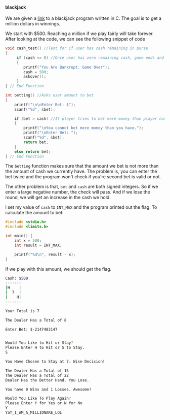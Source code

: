 #### blackjack

We are given a [link](https://cboard.cprogramming.com/c-programming/114023-simple-blackjack-program.html)
to a blackjack program written in C. The goal is to get a million dollars in
winnings.

We start with $500. Reaching a million if we play fairly will take forever.
After looking at the code, we can see the following snippet of code

```c
void cash_test() //Test for if user has cash remaining in purse
{
     if (cash <= 0) //Once user has zero remaining cash, game ends and prompts user to play again
     {
        printf("You Are Bankrupt. Game Over");
        cash = 500;
        askover();
     }
} // End Function

int betting() //Asks user amount to bet
{
    printf("\n\nEnter Bet: $");
    scanf("%d", &bet);

    if (bet > cash) //If player tries to bet more money than player has
    {
        printf("\nYou cannot bet more money than you have.");
        printf("\nEnter Bet: ");
        scanf("%d", &bet);
        return bet;
    }
    else return bet;
} // End Function
```

The `betting` function makes sure that the amount we bet is not more than the
amount of cash we currently have. The problem is, you can enter the bet twice
and the program won't check if you're second bet is valid or not.

The other problem is that, `bet` and `cash` are both signed integers. So if we
enter a large negative number, the check will pass. And if we lose the round, we
will get an increase in the cash we hold.

I set my value of `cash` to `INT_MAX` and the program printed out the flag. To
calculate the amount to bet:

```c
#include <stdio.h>
#include <limits.h>

int main() {
    int x = 500;
    int result = INT_MAX;

    printf("%d\n", result - x);
}
```

If we play with this amount, we should get the flag.

```sh
Cash: $500
-------
|H    |
|  7  |
|    H|
-------

Your Total is 7

The Dealer Has a Total of 8

Enter Bet: $-2147483147


Would You Like to Hit or Stay?
Please Enter H to Hit or S to Stay.
S

You Have Chosen to Stay at 7. Wise Decision!

The Dealer Has a Total of 15
The Dealer Has a Total of 22
Dealer Has the Better Hand. You Lose.

You have 0 Wins and 1 Losses. Awesome!

Would You Like To Play Again?
Please Enter Y for Yes or N for No
Y
YaY_I_AM_A_MILLIONARE_LOL
```
